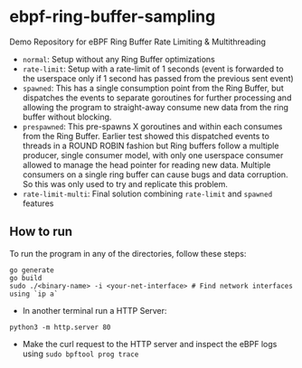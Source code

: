 # ebpf-ring-buffer-sampling

Demo Repository for eBPF Ring Buffer Rate Limiting &amp; Multithreading

- `normal`: Setup without any Ring Buffer optimizations
- `rate-limit`: Setup with a rate-limit of 1 seconds (event is forwarded to the userspace only if 1 second has passed from the previous sent event)
- `spawned`: This has a single consumption point from the Ring Buffer, but dispatches the events to separate goroutines for further processing and allowing the program to straight-away consume new data from the ring buffer without blocking.
- `prespawned`: This pre-spawns X goroutines and within each consumes from the Ring Buffer. Earlier test showed this dispatched events to threads in a ROUND ROBIN fashion but Ring buffers follow a multiple producer, single consumer model, with only one userspace consumer allowed to manage the head pointer for reading new data. Multiple consumers on a single ring buffer can cause bugs and data corruption. So this was only used to try and replicate this problem.
- `rate-limit-multi`: Final solution combining `rate-limit` and `spawned` features

## How to run

To run the program in any of the directories, follow these steps:

```
go generate
go build
sudo ./<binary-name> -i <your-net-interface> # Find network interfaces using `ip a`
```
- In another terminal run a HTTP Server:
```
python3 -m http.server 80 
```
- Make the curl request to the HTTP server and inspect the eBPF logs using `sudo bpftool prog trace`
